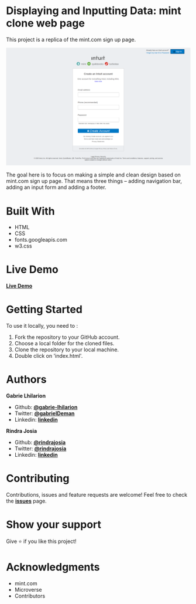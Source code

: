 # Displaying and Inputting Data: mint clone web page
This project is a replica of the mint.com sign up page.

![Algorithm schema](./mint.png)

The goal here is to focus on making a simple and clean design based on mint.com sign up page.
That means three things – adding navigation bar, adding an input form and adding a footer.

# Built With
* HTML
* CSS
* fonts.googleapis.com
* w3.css

# Live Demo
**[Live Demo](https://raw.githack.com/rindrajosia/mint-clone/feature-one/index.html)**


# Getting Started
To use it locally, you need to :
1. Fork the repository to your GitHub account.
2. Choose a local folder for the cloned files.
3. Clone the repository to your local machine.
4. Double click on 'index.html'.

# Authors

**Gabrie Lhilarion**


* Github: **[@gabrie-lhilarion](https://github.com/gabrie-lhilarion)**
* Twitter: **[@gabrielDeman](https://www.twitter.com/gabrielDeman)**
* Linkedin: **[linkedin](https://www.linkedin.com/in/gabrielhilarion/)**

**Rindra Josia**

* Github: **[@rindrajosia](https://github.com/rindrajosia)**
* Twitter: **[@rindrajosia](https://twitter.com/josia_rindra)**
* Linkedin: **[linkedin](https://www.linkedin.com/in/rindra-josia-99b2111a2/)**

#  Contributing

Contributions, issues and feature requests are welcome!
Feel free to check the **[issues](https://github.com/gabrie-lhilarion/youtube-homepage/issues)** page.


#  Show your support

  Give ⭐️ if you like this project!

# Acknowledgments

* mint.com
* Microverse
* Contributors
